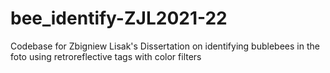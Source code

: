 # bee_identify-ZJL2021-22
Codebase for Zbigniew Lisak's Dissertation on identifying bublebees in the foto using retroreflective tags with color filters 
